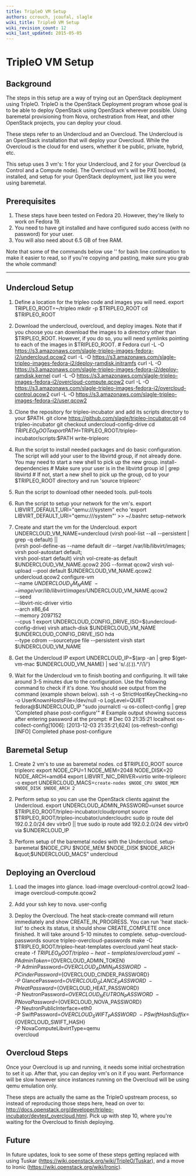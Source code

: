 ```yaml
---
title: TripleO VM Setup
authors: ccrouch, jcoufal, slagle
wiki_title: TripleO VM Setup
wiki_revision_count: 12
wiki_last_updated: 2015-05-05
---
```


# TripleO VM Setup

## Background

The steps in this setup are a way of trying out an OpenStack deployment using TripleO. TripleO is the OpenStack Deployment program whose goal is to be able to deploy OpenStack using OpenStack wherever possible. Using baremetal provisioning from Nova, orchestration from Heat, and other OpenStack projects, you can deploy your cloud.

These steps refer to an Undercloud and an Overcloud. The Undercloud is an OpenStack installation that will deploy your Overcloud. While the Overcloud is the cloud for end users, whether it be public, private, hybrid, etc.

This setup uses 3 vm's: 1 for your Undercloud, and 2 for your Overcloud (a Control and a Compute node). The Overcloud vm's will be PXE booted, installed, and setup for your OpenStack deployment, just like you were using baremetal.

## Prerequisites

1.  These steps have been tested on Fedora 20. However, they're likely to work on Fedora 19.
2.  You need to have git installed and have configured sudo access (with no password) for your user.
3.  You will also need about 6.5 GB of free RAM.

Note that some of the commands below use '\' for bash line continuation to make it easier to read, so if you're copying and pasting, make sure you grab the whole command!

------------------------------------------------------------------------

## Undercloud Setup

1.  Define a location for the tripleo code and images you will need.
        export TRIPLEO_ROOT=~/tripleo
        mkdir -p $TRIPLEO_ROOT
        cd $TRIPLEO_ROOT

2.  Download the undercloud, overcloud, and deploy images. Note that if you choose you can download the images to a directory other than $TRIPLEO_ROOT. However, if you do so, you will need symlinks pointing to each of the images in $TRIPLEO_ROOT.
        # Fedora
        curl -L -O https://s3.amazonaws.com/slagle-tripleo-images-fedora-i2/undercloud.qcow2
        curl -L -O https://s3.amazonaws.com/slagle-tripleo-images-fedora-i2/deploy-ramdisk.initramfs
        curl -L -O https://s3.amazonaws.com/slagle-tripleo-images-fedora-i2/deploy-ramdisk.kernel
        curl -L -O https://s3.amazonaws.com/slagle-tripleo-images-fedora-i2/overcloud-compute.qcow2
        curl -L -O https://s3.amazonaws.com/slagle-tripleo-images-fedora-i2/overcloud-control.qcow2
        curl -L -O https://s3.amazonaws.com/slagle-tripleo-images-fedora-i2/user.qcow2

3.  Clone the repository for tripleo-incubator and add its scripts directory to your $PATH.
        git clone https://github.com/slagle/tripleo-incubator.git
        cd tripleo-incubator
        git checkout undercloud-config-drive
        cd $TRIPLEO_ROOT
        export PATH=$TRIPLEO_ROOT/tripleo-incubator/scripts:$PATH
        write-tripleorc

4.  Run the script to install needed packages and do basic configuration. The script will add your user to the libvirtd group, if not already done. You may need to start a new shell to pick up the new group.
        install-dependencies
        # Make sure your user is in the libvirtd group
        id | grep libvirtd
        # If not, start a new shell to pick up the group, cd to your $TRIPLEO_ROOT directory and run 'source tripleorc'

5.  Run the script to download other needed tools.
        pull-tools

6.  Run the script to setup your network for the vm's.
        export LIBVIRT_DEFAULT_URI=&quot;qemu:///system&quot;
        echo 'export LIBVIRT_DEFAULT_URI=&quot;qemu:///system&quot;' &gt;&gt; ~/.bashrc
        setup-network

7.  Create and start the vm for the Undercloud.
        export UNDERCLOUD_VM_NAME=undercloud
        (virsh pool-list --all --persistent | grep -q default) || \
            (virsh pool-define-as --name default dir --target /var/lib/libvirt/images; \
             virsh pool-autostart default; \
             virsh pool-start default) 
        virsh vol-create-as default $UNDERCLOUD_VM_NAME.qcow2 20G --format qcow2
        virsh vol-upload --pool default $UNDERCLOUD_VM_NAME.qcow2 undercloud.qcow2
        configure-vm \
            --name $UNDERCLOUD_VM_NAME \
            --image /var/lib/libvirt/images/$UNDERCLOUD_VM_NAME.qcow2 \
            --seed \
            --libvirt-nic-driver virtio \
            --arch x86_64 \
            --memory 2097152 \
            --cpus 1 
        export UNDERCLOUD_CONFIG_DRIVE_ISO=$(undercloud-config-drive)
        virsh attach-disk $UNDERCLOUD_VM_NAME \
            $UNDERCLOUD_CONFIG_DRIVE_ISO hda \
            --type cdrom --sourcetype file --persistent
        virsh start $UNDERCLOUD_VM_NAME

8.  Get the Undercloud IP
        export UNDERCLOUD_IP=$(arp -an | grep $(get-vm-mac $UNDERCLOUD_VM_NAME) | sed 's/.*(\(.*\)).*/\1/')

9.  Wait for the Undercloud vm to finish booting and configuring. It will take around 3-5 minutes due to the configuration. Use the following command to check if it's done. You should see output from the command (example shown below).
        ssh -t -o StrictHostKeyChecking=no -o UserKnownHostsFile=/dev/null -o LogLevel=QUIET fedora@$UNDERCLOUD_IP &quot;sudo journalctl -u os-collect-config | grep 'Completed phase post-configure'&quot;
        # Example output showing success after entering password at the prompt:
        # Dec 03 21:35:21 localhost os-collect-config[1006]: [2013-12-03 21:35:21,624] (os-refresh-config) [INFO] Completed phase post-configure

## Baremetal Setup

1.  Create 2 vm's to use as baremetal nodes.
        cd $TRIPLEO_ROOT
        source tripleorc
        export NODE_CPU=1 NODE_MEM=2048 NODE_DISK=20 NODE_ARCH=amd64
        export LIBVIRT_NIC_DRIVER=virtio
        write-tripleorc -o
        export UNDERCLOUD_MACS=`create-nodes $NODE_CPU $NODE_MEM $NODE_DISK $NODE_ARCH 2`

2.  Perform setup so you can use the OpenStack clients against the Undercloud.
        export UNDERCLOUD_ADMIN_PASSWORD=unset
        source $TRIPLEO_ROOT/tripleo-incubator/cloudprompt
        source $TRIPLEO_ROOT/tripleo-incubator/undercloudrc
        sudo ip route del 192.0.2.0/24 dev virbr0 || true
        sudo ip route add 192.0.2.0/24 dev virbr0 via $UNDERCLOUD_IP

3.  Perform setup of the baremetal nodes with the Undercloud.
        setup-baremetal $NODE_CPU $NODE_MEM $NODE_DISK $NODE_ARCH &quot;$UNDERCLOUD_MACS&quot; undercloud

## Deploying an Overcloud

1.  Load the images into glance.
        load-image overcloud-control.qcow2
        load-image overcloud-compute.qcow2

2.  Add your ssh key to nova.
        user-config

3.  Deploy the Overcloud. The heat stack-create command will return immediately and show CREATE_IN_PROGRESS. You can run 'heat stack-list' to check its status, it should show CREATE_COMPLETE once finished. It will take around 5-10 minutes to complete.
        setup-overcloud-passwords
        source tripleo-overcloud-passwords
        make -C $TRIPLEO_ROOT/tripleo-heat-templates overcloud.yaml
        heat stack-create -f $TRIPLEO_ROOT/tripleo-heat-templates/overcloud.yaml \
            -P AdminToken=${OVERCLOUD_ADMIN_TOKEN} \
            -P AdminPassword=${OVERCLOUD_ADMIN_PASSWORD} \
            -P CinderPassword=${OVERCLOUD_CINDER_PASSWORD} \
            -P GlancePassword=${OVERCLOUD_GLANCE_PASSWORD} \
            -P HeatPassword=${OVERCLOUD_HEAT_PASSWORD} \
            -P NeutronPassword=${OVERCLOUD_NEUTRON_PASSWORD} \
            -P NovaPassword=${OVERCLOUD_NOVA_PASSWORD} \
            -P NeutronPublicInterface=eth0 \
            -P SwiftPassword=${OVERCLOUD_SWIFT_PASSWORD} \
            -P SwiftHashSuffix=${OVERCLOUD_SWIFT_HASH} \
            -P NovaComputeLibvirtType=qemu \
            overcloud

## Overcloud Steps

Once your Overcloud is up and running, it needs some initial orchestration to set it up. After that, you can deploy vm's on it if you want. Performance will be slow however since instances running on the Overcloud will be using qemu emulation only.

These steps are actually the same as the TripleO upstream process, so instead of reproducing those steps here, head on over to: <http://docs.openstack.org/developer/tripleo-incubator/devtest_overcloud.html>. Pick up with step 10, where you're waiting for the Overcloud to finish deploying.

## Future

In future updates, look to see some of these steps getting replaced with using Tuskar (https://wiki.openstack.org/wiki/TripleO/Tuskar), and a move to Ironic (https://wiki.openstack.org/wiki/Ironic).
